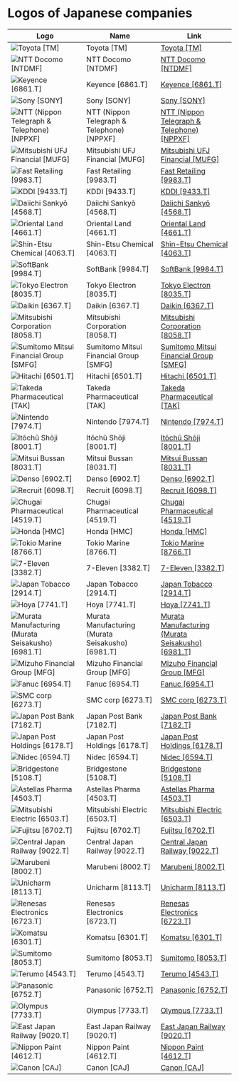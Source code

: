 # Logos of Japanese companies

| Logo | Name  | Link |
| ---- | ----  | ---- |
| ![Toyota [TM]](/img/128/TM-c26d16c5.png) | Toyota [TM] | [Toyota [TM]](toyota/logo/ ) |
| ![NTT Docomo [NTDMF]](/img/128/NTDMF-478f73f6.png) | NTT Docomo [NTDMF] | [NTT Docomo [NTDMF]](ntt-docomo/logo/ ) |
| ![Keyence [6861.T]](/img/128/6861.T-ade76322.png) | Keyence [6861.T] | [Keyence [6861.T]](keyence/logo/ ) |
| ![Sony [SONY]](/img/128/SONY-e7dd3e9f.png) | Sony [SONY] | [Sony [SONY]](sony/logo/ ) |
| ![NTT (Nippon Telegraph & Telephone) [NPPXF]](/img/128/NPPXF-30ab9998.png) | NTT (Nippon Telegraph & Telephone) [NPPXF] | [NTT (Nippon Telegraph & Telephone) [NPPXF]](nippon-telegraph-and-telephone/logo/ ) |
| ![Mitsubishi UFJ Financial [MUFG]](/img/128/MUFG-7ad2162e.png) | Mitsubishi UFJ Financial [MUFG] | [Mitsubishi UFJ Financial [MUFG]](mitsubishi-ufj-financial/logo/ ) |
| ![Fast Retailing [9983.T]](/img/128/9983.T-ac2199c9.png) | Fast Retailing [9983.T] | [Fast Retailing [9983.T]](fast-retailing/logo/ ) |
| ![KDDI [9433.T]](/img/128/9433.T-89a872cf.png) | KDDI [9433.T] | [KDDI [9433.T]](kddi/logo/ ) |
| ![Daiichi Sankyō [4568.T]](/img/128/4568.T-c844f302.png) | Daiichi Sankyō [4568.T] | [Daiichi Sankyō [4568.T]](daiichi-sankyo/logo/ ) |
| ![Oriental Land [4661.T]](/img/128/4661.T-2c3b24d2.png) | Oriental Land [4661.T] | [Oriental Land [4661.T]](oriental-land/logo/ ) |
| ![Shin-Etsu Chemical [4063.T]](/img/128/4063.T-625cdc8f.png) | Shin-Etsu Chemical [4063.T] | [Shin-Etsu Chemical [4063.T]](shin-etsu-chemical/logo/ ) |
| ![SoftBank [9984.T]](/img/128/9984.T-6dbecf6d.png) | SoftBank [9984.T] | [SoftBank [9984.T]](softbank/logo/ ) |
| ![Tokyo Electron [8035.T]](/img/128/8035.T-e7b6e844.png) | Tokyo Electron [8035.T] | [Tokyo Electron [8035.T]](tokyo-electron/logo/ ) |
| ![Daikin [6367.T]](/img/128/6367.T-ccc96e4a.png) | Daikin [6367.T] | [Daikin [6367.T]](daikin/logo/ ) |
| ![Mitsubishi Corporation [8058.T]](/img/128/8058.T-4e1e6470.png) | Mitsubishi Corporation [8058.T] | [Mitsubishi Corporation [8058.T]](mitsubishi-corporation/logo/ ) |
| ![Sumitomo Mitsui Financial Group [SMFG]](/img/128/SMFG-ce89cce9.png) | Sumitomo Mitsui Financial Group [SMFG] | [Sumitomo Mitsui Financial Group [SMFG]](sumitomo-mitsui-financial-group/logo/ ) |
| ![Hitachi [6501.T]](/img/128/6501.T-880361ca.png) | Hitachi [6501.T] | [Hitachi [6501.T]](hitachi/logo/ ) |
| ![Takeda Pharmaceutical [TAK]](/img/128/TAK-373442e9.png) | Takeda Pharmaceutical [TAK] | [Takeda Pharmaceutical [TAK]](takeda-pharmaceutical/logo/ ) |
| ![Nintendo [7974.T]](/img/128/7974.T-b8f8cfe1.png) | Nintendo [7974.T] | [Nintendo [7974.T]](nintendo/logo/ ) |
| ![Itōchū Shōji [8001.T]](/img/128/8001.T-aa41762f.png) | Itōchū Shōji [8001.T] | [Itōchū Shōji [8001.T]](itochu-shoji/logo/ ) |
| ![Mitsui Bussan [8031.T]](/img/128/8031.T-78fbfa5c.png) | Mitsui Bussan [8031.T] | [Mitsui Bussan [8031.T]](mitsui-bussan/logo/ ) |
| ![Denso [6902.T]](/img/128/6902.T-3c647a8e.png) | Denso [6902.T] | [Denso [6902.T]](denso/logo/ ) |
| ![Recruit [6098.T]](/img/128/6098.T-d4248a5a.png) | Recruit [6098.T] | [Recruit [6098.T]](recruit/logo/ ) |
| ![Chugai Pharmaceutical [4519.T]](/img/128/4519.T-d3eda403.png) | Chugai Pharmaceutical [4519.T] | [Chugai Pharmaceutical [4519.T]](chugai-pharmaceutical/logo/ ) |
| ![Honda [HMC]](/img/128/HMC-66b7bd91.png) | Honda [HMC] | [Honda [HMC]](honda/logo/ ) |
| ![Tokio Marine [8766.T]](/img/128/8766.T-8fb574dc.png) | Tokio Marine [8766.T] | [Tokio Marine [8766.T]](tokio-marine/logo/ ) |
| ![7-Eleven [3382.T]](/img/128/3382.T-0eac41f0.png) | 7-Eleven [3382.T] | [7-Eleven [3382.T]](7-eleven/logo/ ) |
| ![Japan Tobacco [2914.T]](/img/128/2914.T-02d081bc.png) | Japan Tobacco [2914.T] | [Japan Tobacco [2914.T]](japan-tobacco/logo/ ) |
| ![Hoya [7741.T]](/img/128/7741.T-865efc49.png) | Hoya [7741.T] | [Hoya [7741.T]](hoya/logo/ ) |
| ![Murata Manufacturing (Murata Seisakusho) [6981.T]](/img/128/6981.T-298965d6.png) | Murata Manufacturing (Murata Seisakusho) [6981.T] | [Murata Manufacturing (Murata Seisakusho) [6981.T]](murata-seisakusho/logo/ ) |
| ![Mizuho Financial Group [MFG]](/img/128/MFG-122b67fd.png) | Mizuho Financial Group [MFG] | [Mizuho Financial Group [MFG]](mizuho-financial-group/logo/ ) |
| ![Fanuc [6954.T]](/img/128/6954.T-9d8286b9.png) | Fanuc [6954.T] | [Fanuc [6954.T]](fanuc/logo/ ) |
| ![SMC corp [6273.T]](/img/128/6273.T-52efa9ec.png) | SMC corp [6273.T] | [SMC corp [6273.T]](smc/logo/ ) |
| ![Japan Post Bank [7182.T]](/img/128/7182.T-8b58423a.png) | Japan Post Bank [7182.T] | [Japan Post Bank [7182.T]](japan-post-bank/logo/ ) |
| ![Japan Post Holdings [6178.T]](/img/128/6178.T-f3041aa5.png) | Japan Post Holdings [6178.T] | [Japan Post Holdings [6178.T]](japan-post/logo/ ) |
| ![Nidec [6594.T]](/img/128/6594.T-4f4fd738.png) | Nidec [6594.T] | [Nidec [6594.T]](nidec/logo/ ) |
| ![Bridgestone [5108.T]](/img/128/5108.T-13fd2f59.png) | Bridgestone [5108.T] | [Bridgestone [5108.T]](bridgestone/logo/ ) |
| ![Astellas Pharma [4503.T]](/img/128/4503.T-0eb14495.png) | Astellas Pharma [4503.T] | [Astellas Pharma [4503.T]](astellas-pharma/logo/ ) |
| ![Mitsubishi Electric [6503.T]](/img/128/6503.T-143955fa.png) | Mitsubishi Electric [6503.T] | [Mitsubishi Electric [6503.T]](mitsubishi-electric/logo/ ) |
| ![Fujitsu [6702.T]](/img/128/6702.T-e9fbf36d.png) | Fujitsu [6702.T] | [Fujitsu [6702.T]](fujitsu/logo/ ) |
| ![Central Japan Railway [9022.T]](/img/128/9022.T-1f873827.png) | Central Japan Railway [9022.T] | [Central Japan Railway [9022.T]](central-japan-railway/logo/ ) |
| ![Marubeni [8002.T]](/img/128/8002.T-1fa9f95b.png) | Marubeni [8002.T] | [Marubeni [8002.T]](marubeni/logo/ ) |
| ![Unicharm [8113.T]](/img/128/8113.T-9b57185d.png) | Unicharm [8113.T] | [Unicharm [8113.T]](unicharm/logo/ ) |
| ![Renesas Electronics [6723.T]](/img/128/6723.T-50556ab2.png) | Renesas Electronics [6723.T] | [Renesas Electronics [6723.T]](renesas-electronics/logo/ ) |
| ![Komatsu [6301.T]](/img/128/6301.T-52ace191.png) | Komatsu [6301.T] | [Komatsu [6301.T]](komatsu/logo/ ) |
| ![Sumitomo [8053.T]](/img/128/8053.T-b2e4d08c.png) | Sumitomo [8053.T] | [Sumitomo [8053.T]](sumitomo/logo/ ) |
| ![Terumo [4543.T]](/img/128/4543.T-b96ea723.png) | Terumo [4543.T] | [Terumo [4543.T]](terumo/logo/ ) |
| ![Panasonic [6752.T]](/img/128/6752.T-af690944.png) | Panasonic [6752.T] | [Panasonic [6752.T]](panasonic/logo/ ) |
| ![Olympus [7733.T]](/img/128/7733.T-765171d2.png) | Olympus [7733.T] | [Olympus [7733.T]](olympus/logo/ ) |
| ![East Japan Railway [9020.T]](/img/128/9020.T-8d12224c.png) | East Japan Railway [9020.T] | [East Japan Railway [9020.T]](east-japan-railway/logo/ ) |
| ![Nippon Paint [4612.T]](/img/128/4612.T-6b911f16.png) | Nippon Paint [4612.T] | [Nippon Paint [4612.T]](nippon-paint/logo/ ) |
| ![Canon [CAJ]](/img/128/CAJ-3069ddb2.png) | Canon [CAJ] | [Canon [CAJ]](canon/logo/ ) |
